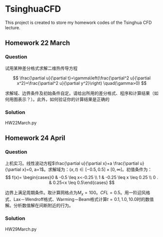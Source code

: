 # TsinghuaCFD
This project is created to store my homework codes of the Tsinghua CFD lecture. 

## Homework 22 March

### Question

试用某种差分格式求解二维热传导方程

$$
\frac{\partial u}{\partial t}=\gamma\left(\frac{\partial^2 u}{\partial x^2}+\frac{\partial^2 u}{\partial y^2}\right) \quad(\gamma>0)
$$

求解域、边界条件及初始条件自定。请给出所用的差分格式、程序和计算结果（如何用图表示？）。此外，如何验证你的计算结果是正确的

### Solution

HW22March.py

## Homework 24 April

### Question

上机实习。线性波动方程$\frac{\partial u}{\partial x}+a \frac{\partial u}{\partial x}=0, a=1$。求解域为：$(x, t) \in[-0.5,0.5] \times[0, \infty]$。初值条件为：
$$
f(x)= \begin{cases}0 & -0.5 \leq x<-0.25 \\ 1 & -0.25 \leq x \leq 0.25 \\ 0 . & 0.25<x \leq 0.5\end{cases}
$$

边界上满足周期条件。取计算网格点为$M_x=100$。$CFL=0.5$。用一阶迎风格式、Lax－Wendroff格式、Warming－Beam格式计算$t=0.1,1.0,10.0$时的数值解。分析数值解在间断附近的行为。

### Solution

HW29March.py